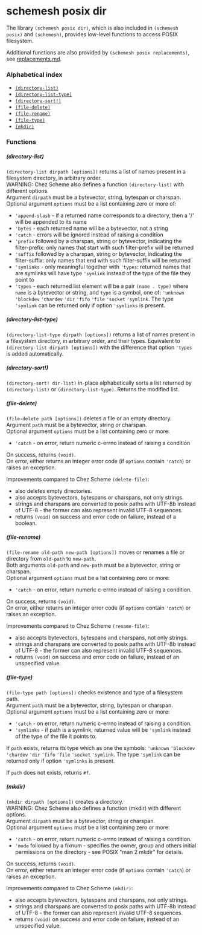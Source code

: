 # schemesh posix dir

The library `(schemesh posix dir)`, which is also included in `(schemesh posix)` and `(schemesh)`,
provides low-level functions to access POSIX filesystem.

Additional functions are also provided by `(schemesh posix replacements)`, see [replacements.md](replacements.md).

### Alphabetical index

* [`(directory-list)`](#directory-list)
* [`(directory-list-type)`](#directory-list-type)
* [`(directory-sort!)`](#directory-sort!)
* [`(file-delete)`](#file-delete)
* [`(file-rename)`](#file-rename)
* [`(file-type)`](#file-type)
* [`(mkdir)`](#mkdir)

### Functions

##### (directory-list)
`(directory-list dirpath [options])` returns a list of names present in a filesystem directory, in arbitrary order.<br/>
WARNING: Chez Scheme also defines a function `(directory-list)` with different options.<br/>
Argument `dirpath` must be a bytevector, string, bytespan or charspan.<br/>
Optional argument `options` must be a list containing zero or more of:
* `'append-slash` - if a returned name corresponds to a directory, then a '/' will be appended to its name
* `'bytes` - each returned name will be a bytevector, not a string
* `'catch` - errors will be ignored instead of raising a condition
* `'prefix` followed by a charspan, string or bytevector, indicating the filter-prefix: only names that start with such filter-prefix will be returned
* `'suffix` followed by a charspan, string or bytevector, indicating the filter-suffix: only names that end with such filter-suffix will be returned
* `'symlinks` - only meaningful together with `'types`: returned names that are symlinks will have type `'symlink` instead of the type of the file they point to
* `'types` - each returned list element will be a pair `(name . type)` where `name` is a bytevector or string, and `type` is a symbol, one of:
            `'unknown` `'blockdev` `'chardev` `'dir` `'fifo` `'file` `'socket` `'symlink`.
            The type `'symlink` can be returned only if option `'symlinks` is present.

##### (directory-list-type)
`(directory-list-type dirpath [options])` returns a list of names present in a filesystem directory, in arbitrary order, and their types.
Equivalent to `(directory-list dirpath [options])` with the difference that option `'types` is added automatically.

##### (directory-sort!)
`(directory-sort! dir-list)` in-place alphabetically sorts a list returned by `(directory-list)` or `(directory-list-type)`.
Returns the modified list.

##### (file-delete)
`(file-delete path [options])` deletes a file or an empty directory.<br/>
Argument `path` must be a bytevector, string or charspan.<br/>
Optional argument `options` must be a list containing zero or more:
* `'catch` - on error, return numeric c-errno instead of raising a condition

On success, returns `(void)`.<br/>
On error, either returns an integer error code (if `options` contain `'catch`) or raises an exception.

Improvements compared to Chez Scheme `(delete-file)`:
* also deletes empty directories.
* also accepts bytevectors, bytespans or charspans, not only strings.
* strings and charspans are converted to posix paths with UTF-8b instead of UTF-8 - the former can also represent invalid UTF-8 sequences.
* returns `(void)` on success and error code on failure, instead of a boolean.

##### (file-rename)
`(file-rename old-path new-path [options])` moves or renames a file or directory from `old-path` to `new-path`.<br/>
Both arguments `old-path` and `new-path` must be a bytevector, string or charspan.<br/>
Optional argument `options` must be a list containing zero or more:
* `'catch` - on error, return numeric c-errno instead of raising a condition.

On success, returns `(void)`.<br/>
On error, either returns an integer error code (if `options` contain `'catch`) or raises an exception.

Improvements compared to Chez Scheme `(rename-file)`:
* also accepts bytevectors, bytespans and charspans, not only strings.
* strings and charspans are converted to posix paths with UTF-8b instead of UTF-8 - the former can also represent invalid UTF-8 sequences.
* returns `(void)` on success and error code on failure, instead of an unspecified value.

##### (file-type)
`(file-type path [options])` checks existence and type of a filesystem path.<br/>
Argument `path` must be a bytevector, string, bytespan or charspan.<br/>
Optional argument `options` must be a list containing zero or more:
* `'catch` - on error, return numeric c-errno instead of raising a condition.
* `'symlinks` - if path is a symlink, returned value will be `'symlink` instead of the type of the file it points to.

If `path` exists, returns its type which as one the symbols:
`'unknown` `'blockdev` `'chardev` `'dir` `'fifo` `'file` `'socket` `'symlink`.
The type `'symlink` can be returned only if option `'symlinks` is present.

If `path` does not exists, returns `#f`.


##### (mkdir)
`(mkdir dirpath [options])` creates a directory.<br/>
WARNING: Chez Scheme also defines a function (mkdir) with different options.<br/>
Argument `dirpath` must be a bytevector, string or charspan.<br/>
Optional argument `options` must be a list containing zero or more:
* `'catch` - on error, return numeric c-errno instead of raising a condition.
* `'mode` followed by a fixnum - specifies the owner, group and others initial permissions on the directory - see POSIX "man 2 mkdir" for details.

On success, returns `(void)`.<br/>
On error, either returns an integer error code (if `options` contain `'catch`) or raises an exception.

Improvements compared to Chez Scheme `(mkdir)`:
* also accepts bytevectors, bytespans and charspans, not only strings.
* strings and charspans are converted to posix paths with UTF-8b instead of UTF-8 - the former can also represent invalid UTF-8 sequences.
* returns `(void)` on success and error code on failure, instead of an unspecified value.


